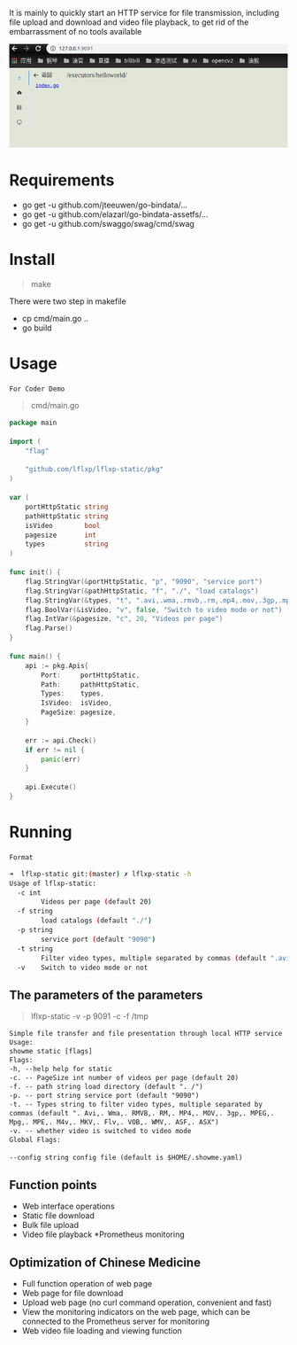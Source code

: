 It is mainly to quickly start an HTTP service for file transmission, including file upload and download and video file playback, to get rid of the embarrassment of no tools available

![](https://github.com/lflxp/lflxp-static/blob/master/asset/httpstatic.png)

# Requirements

* go get -u github.com/jteeuwen/go-bindata/...
* go get -u github.com/elazarl/go-bindata-assetfs/...
* go get -u github.com/swaggo/swag/cmd/swag

# Install

> make

There were two step in makefile

* cp cmd/main.go ..
* go build

# Usage

`For Coder Demo`

> cmd/main.go

```go
package main

import (
	"flag"

	"github.com/lflxp/lflxp-static/pkg"
)

var (
	portHttpStatic string
	pathHttpStatic string
	isVideo        bool
	pagesize       int
	types          string
)

func init() {
	flag.StringVar(&portHttpStatic, "p", "9090", "service port")
	flag.StringVar(&pathHttpStatic, "f", "./", "load catalogs")
	flag.StringVar(&types, "t", ".avi,.wma,.rmvb,.rm,.mp4,.mov,.3gp,.mpeg,.mpg,.mpe,.m4v,.mkv,.flv,.vob,.wmv,.asf,.asx", "Filter video types, multiple separated by commas")
	flag.BoolVar(&isVideo, "v", false, "Switch to video mode or not")
	flag.IntVar(&pagesize, "c", 20, "Videos per page")
	flag.Parse()
}

func main() {
	api := pkg.Apis{
		Port:     portHttpStatic,
		Path:     pathHttpStatic,
		Types:    types,
		IsVideo:  isVideo,
		PageSize: pagesize,
	}

	err := api.Check()
	if err != nil {
		panic(err)
	}

	api.Execute()
}
```

# Running

`Format`

```bash
➜  lflxp-static git:(master) ✗ lflxp-static -h
Usage of lflxp-static:
  -c int
        Videos per page (default 20)
  -f string
        load catalogs (default "./")
  -p string
        service port (default "9090")
  -t string
        Filter video types, multiple separated by commas (default ".avi,.wma,.rmvb,.rm,.mp4,.mov,.3gp,.mpeg,.mpg,.mpe,.m4v,.mkv,.flv,.vob,.wmv,.asf,.asx")
  -v    Switch to video mode or not
```

## The parameters of the parameters

> lflxp-static -v -p 9091 -c -f /tmp

```
Simple file transfer and file presentation through local HTTP service
Usage:
showme static [flags]
Flags:
-h, --help help for static
-c. -- PageSize int number of videos per page (default 20)
-f. -- path string load directory (default ". /")
-p. -- port string service port (default "9090")
-t. -- Types string to filter video types, multiple separated by commas (default ". Avi,. Wma,. RMVB,. RM,. MP4,. MOV,. 3gp,. MPEG,. Mpg,. MPE,. M4v,. MKV,. Flv,. VOB,. WMV,. ASF,. ASX")
-v. -- whether video is switched to video mode
Global Flags:

--config string config file (default is $HOME/.showme.yaml)
```

## Function points

* Web interface operations
* Static file download
* Bulk file upload
* Video file playback
*Prometheus monitoring

## Optimization of Chinese Medicine

* Full function operation of web page
* Web page for file download
* Upload web page (no curl command operation, convenient and fast)
* View the monitoring indicators on the web page, which can be connected to the Prometheus server for monitoring
* Web video file loading and viewing function